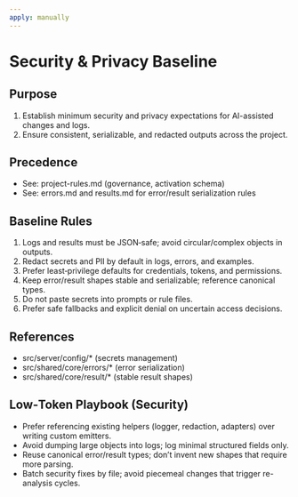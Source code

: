 ```yaml
---
apply: manually
---
```


# Security & Privacy Baseline

## Purpose

1. Establish minimum security and privacy expectations for AI-assisted changes and logs.
2. Ensure consistent, serializable, and redacted outputs across the project.

## Precedence

- See: project-rules.md (governance, activation schema)
- See: errors.md and results.md for error/result serialization rules

## Baseline Rules

1. Logs and results must be JSON‑safe; avoid circular/complex objects in outputs.
2. Redact secrets and PII by default in logs, errors, and examples.
3. Prefer least‑privilege defaults for credentials, tokens, and permissions.
4. Keep error/result shapes stable and serializable; reference canonical types.
5. Do not paste secrets into prompts or rule files.
6. Prefer safe fallbacks and explicit denial on uncertain access decisions.

## References

- src/server/config/\* (secrets management)
- src/shared/core/errors/\* (error serialization)
- src/shared/core/result/\* (stable result shapes)

## Low‑Token Playbook (Security)

- Prefer referencing existing helpers (logger, redaction, adapters) over writing custom emitters.
- Avoid dumping large objects into logs; log minimal structured fields only.
- Reuse canonical error/result types; don’t invent new shapes that require more parsing.
- Batch security fixes by file; avoid piecemeal changes that trigger re-analysis cycles.
